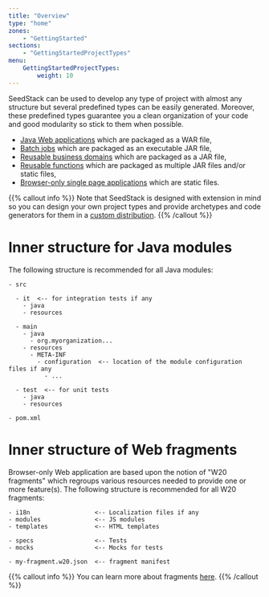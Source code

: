 ```yaml
---
title: "Overview"
type: "home"
zones:
    - "GettingStarted"
sections:
    - "GettingStartedProjectTypes"
menu:
    GettingStartedProjectTypes:
        weight: 10
---
```


SeedStack can be used to develop any type of project with almost any structure but several predefined types can be 
easily generated. Moreover, these predefined types guarantee you a clean organization of your code and good modularity
so stick to them when possible.

* [Java Web applications](webapp) which are packaged as a WAR file,   
* [Batch jobs](batch) which are packaged as an executable JAR file,
* [Reusable business domains](domain) which are packaged as a JAR file,
* [Reusable functions](function) which are packaged as multiple JAR files and/or static files,
* [Browser-only single page applications](w20) which are static files. 

{{% callout info %}}
Note that SeedStack is designed with extension in mind so you can design your own project types and provide archetypes
and code generators for them in a [custom distribution](../distribution/create-your-own).
{{% /callout %}}

# Inner structure for Java modules

The following structure is recommended for all Java modules:

```plain
- src

  - it  <-- for integration tests if any
    - java
    - resources
    
  - main
    - java
      - org.myorganization... 
    - resources
      - META-INF
        - configuration  <-- location of the module configuration files if any
          - ...
          
  - test  <-- for unit tests
    - java
    - resources
    
- pom.xml
```

# Inner structure of Web fragments

Browser-only Web application are based upon the notion of "W20 fragments" which regroups various resources needed to provide
one or more feature(s). The following structure is recommended for all W20 fragments:

```plain
- i18n                  <-- Localization files if any
- modules               <-- JS modules
- templates             <-- HTML templates
                        
- specs                 <-- Tests
- mocks                 <-- Mocks for tests

- my-fragment.w20.json  <-- fragment manifest 
```

{{% callout info %}}
You can learn more about fragments [here](/docs/w20/concepts/fragment). 
{{% /callout %}}